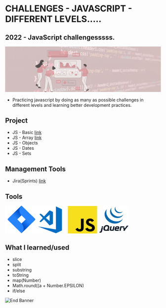 # CHALLENGES - JAVASCRIPT - DIFFERENT LEVELS.....
## 2022 - JavaScript challengesssss.

![Begin Banner](Documentation/top-1200x350.gif)

* Practicing javascript by doing as many as possible challenges in different levels and learning better development practices.

## Project
* JS - Basic [link](https://github.com/pittyh6/challenges-js-2022/tree/master/Basic)
* JS - Array [link](https://github.com/pittyh6/challenges-js-2022/tree/master/Arrays)
* JS - Objects
* JS - Dates
* JS - Sets

## Management Tools
* Jira(Sprints) [link](https://github.com/pittyh6/challenges-js-2022/tree/master/Sprint)

## Tools
<img src= Documentation/jira.png  height="90" width="100" ><img src= Documentation/vscode.png  height="90" width="100"><img src= Documentation/js.png  height="90" width="100"><img src= Documentation/jquery.png  height="90" width="100">

## What I learned/used
* slice
* split
* substring
* toString
* map(Number)
* Math.round((a + Number.EPSILON)
* if/else




![End Banner](Documentation/botton-1200x350.gif)